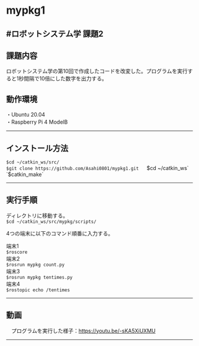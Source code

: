 # mypkg1  
#ロボットシステム学 課題2
---

## 課題内容 
  
 ロボットシステム学の第10回で作成したコードを改変した。プログラムを実行すると1秒間隔で10倍にした数字を出力する。

## 動作環境

・Ubuntu 20.04  
・Raspberry Pi 4 ModelB  

---

## インストール方法

`$cd ~/catkin_ws/src/`  
`$git clone https://github.com/Asahi0801/mypkg1.git  
`$cd ~/catkin_ws`  
`$catkin_make`  

---

## 実行手順

ディレクトリに移動する。  
`$cd ~/catkin_ws/src/mypkg/scripts/`  

4つの端末に以下のコマンド順番に入力する。  

端末1  
`$roscore`   
端末2  
`$rosrun mypkg count.py`  
端末3  
`$rosrun mypkg tentimes.py`  
端末4  
`$rostopic echo /tentimes`

---

## 動画

　プログラムを実行した様子：https://youtu.be/-sKA5XiUXMU
 
---
